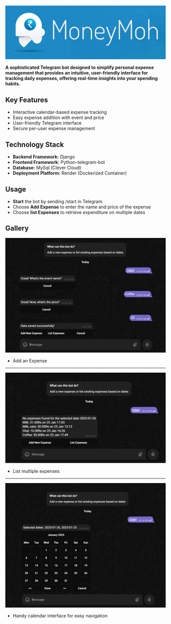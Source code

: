 ![MoneyMoh](moneymoh.jpg)

**A sophisticated Telegram bot designed to simplify personal expense management that provides an intuitive, user-friendly interface for tracking daily expenses, offering real-time insights into your spending habits.**

## Key Features
- Interactive calendar-based expense tracking
- Easy expense addition with event and price
- User-friendly Telegram interface
- Secure per-user expense management

## Technology Stack
- **Backend Framework:** Django 
- **Frontend Framework:** Python-telegram-bot
- **Database:** MySql (Clever Cloud) 
- **Deployment Platform:** Render (Dockerized Container)

## Usage
- **Start** the bot by sending /start in Telegram
- Choose **Add Expense** to enter the name and price of the expense
- Choose **list Expenses** to retrieve expenditure on multiple dates

## Gallery
![Add Expense](addexpense.png)
- Add an Expense
---
![Add Expense](listexpenses.png)
- List multiple expenses 
---
![Add Expense](calendar.png)
- Handy calendar interface for easy navigation